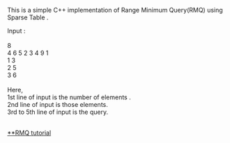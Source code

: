 This is a simple C++ implementation of Range Minimum Query(RMQ) using Sparse Table . </br>

Input : </br></br>
8  </br>
4 6 5 2 3 4 9 1 </br>
1 3</br>
2 5</br>
3 6</br>
</br>
Here,</br>
1st line of input is the number of elements . </br>
2nd line of input is those elements.</br>
3rd to 5th line of input is the query.</br>
</br>

[**RMQ tutorial](https://www.topcoder.com/community/data-science/data-science-tutorials/range-minimum-query-and-lowest-common-ancestor/)
